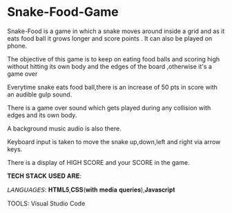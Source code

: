 # Snake-Food-Game
Snake-Food is a game in which a snake moves around inside a grid and as it eats food ball it grows longer and score points . It can also be played on phone.

The objective of this game is to keep on eating food balls and scoring high without hitting its own body and the edges of the board ,otherwise it's a game over

Everytime snake eats food ball,there is an increase of 50 pts in score with an audible gulp sound.

There is a game over sound which gets played during any collision with edges and its own body.

A background music audio is also there.

Keyboard input is taken to move the snake up,down,left and right via arrow keys.

There is a display of HIGH SCORE and your SCORE in the game.

𝐓𝐄𝐂𝐇 𝐒𝐓𝐀𝐂𝐊 𝐔𝐒𝐄𝐃 𝐀𝐑𝐄:

𝘓𝘈𝘕𝘎𝘜𝘈𝘎𝘌𝘚: 𝐇𝐓𝐌𝐋𝟓,𝐂𝐒𝐒(𝐰𝐢𝐭𝐡 𝐦𝐞𝐝𝐢𝐚 𝐪𝐮𝐞𝐫𝐢𝐞𝐬),𝐉𝐚𝐯𝐚𝐬𝐜𝐫𝐢𝐩𝐭

TOOLS: Visual Studio Code


